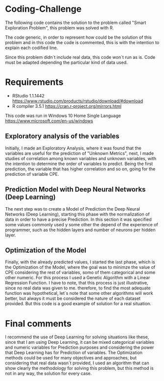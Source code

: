 # Coding-Challenge

The following code contains the solution to the problem called "Smart Exploration Problem", this problem was solved with R.

The code generic, in order to represent how could be the solution of this problem and in this code the code is commented, this is with the intention to explain each codified line.

Since this problem didn´t include real data, this code won´t run as is.  Code must be adapted depending the particular kind of data used.

# Requirements

- RStudio 1.1.1442    https://www.rstudio.com/products/rstudio/download/#download
- R compiler 3.5.1    https://cran.r-project.org/mirrors.html

This code was run in Windows 10 Home Single Language 
https://www.microsoft.com/en-us/windows

## Exploratory analysis of the variables

Initially, I made an Exploratory Analysis, where it was found that the  variables are useful for the prediction of "Unknown Metrics", next, I made studies  of correlation among known variables and unknown variables, with the intention to determine the order of variables to predict. Being the first prediction, the variable that has higher correlation and so on,  going for the prediction of variable CPE.

## Prediction Model with Deep Neural Networks (Deep Learning)

The next step was to create a Model of Prediction the Deep Neural Networks (Deep Learning), starting this phase with the normalization of data in order  to have a precise Prediction. In this section it was specified some values commonly used y some other the depend of the experience of programmer, such as the hidden layers and number of neurons per hidden layer.


## Optimization of the Model

Finally, with the already predicted values, I started the last phase, which is the Optimization of the Model, where the goal was to minimze the value of CPE considering the rest of variables, somo of them categorical and some other numeric. For this process I used a Genetic Algorithm with a Linear Regression  Function. I have to note, that this process is just illustrative, since no real data was given to me. therefore, to find the most adequate function was hypothetical, let´s note that some other algorithms will work better, but  always it must be considered the nature of each dataset provided. But this code is a good example of solution for a real situation.


# Final comments
I recommend the use of Deep Learning for solving situations like these, since that I am using Deep Learning, it can be mixed categorical variables and numeric variables for Prediction purposes and considering the power that Deep Learning has for Prediction of variables. The Optimization methods could be used for many objectives and approaches, but considering that real data wasn´t provided, I used an algorithm that can show clearly the methodology for solving this problem, but this method is not in any way, the solution for every case.

